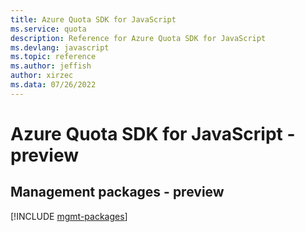 ```yaml
---
title: Azure Quota SDK for JavaScript
ms.service: quota
description: Reference for Azure Quota SDK for JavaScript
ms.devlang: javascript
ms.topic: reference
ms.author: jeffish
author: xirzec
ms.data: 07/26/2022
---
```

# Azure Quota SDK for JavaScript - preview

## Management packages - preview
[!INCLUDE [mgmt-packages](quota-mgmt-index.md)]